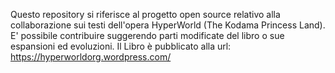 Questo repository si riferisce al progetto open source relativo alla collaborazione sui testi dell'opera HyperWorld (The Kodama Princess Land). E' possibile contribuire suggerendo parti modificate del libro o sue espansioni ed evoluzioni.
Il Libro è pubblicato alla url: https://hyperworldorg.wordpress.com/
